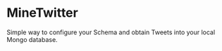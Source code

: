 MineTwitter
===========

Simple way to configure your Schema and obtain Tweets into your local Mongo database.
